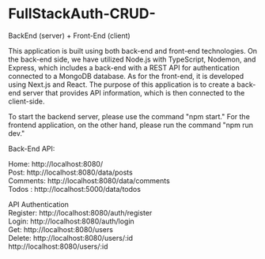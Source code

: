 # FullStackAuth-CRUD-
BackEnd (server) + Front-End (client)

This application is built using both back-end and front-end technologies. On the back-end side, 
we have utilized Node.js with TypeScript, Nodemon, and Express, which includes a back-end with 
a REST API for authentication connected to a MongoDB database. As for the front-end, it is developed
using Next.js and React. The purpose of this application is to create a back-end server that provides 
API information, which is then connected to the client-side.

To start the backend server, please use the command "npm start." For the frontend application, on the other hand, please run the command "npm run dev."

Back-End API:

Home: http://localhost:8080/ <br/>
Post: http://localhost:8080/data/posts  <br/>
Comments: http://localhost:8080/data/comments  <br/>
Todos : http://localhost:5000/data/todos  <br/>

API Authentication  <br/>
Register: http://localhost:8080/auth/register  <br/>
Login: http://localhost:8080/auth/login  <br/>
Get: http://localhost:8080/users  <br/>
Delete: http://localhost:8080/users/:id  <br/>
http://localhost:8080/users/:id  <br/>
